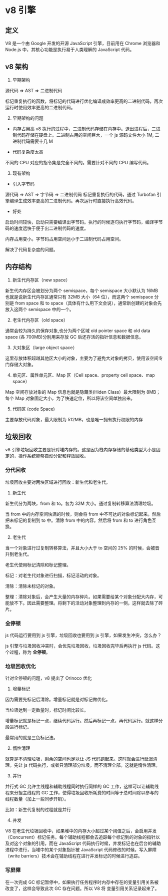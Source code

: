 <!--
 * Author  rhys.zhao
 * Date  2023-04-10 16:36:04
 * LastEditors  rhys.zhao
 * LastEditTime  2023-04-10 16:57:09
 * Description
-->

# v8 引擎

## 定义

V8 是一个由 Google 开发的开源 JavaScript 引擎，目前用在 Chrome 浏览器和 Node.js 中，其核心功能是执行易于人类理解的 JavaScript 代码。

## v8 架构

1. 早期架构

源代码 => AST => 二进制代码

标记重复执行的函数，将标记的代码进行优化编译成效率更高的二进制代码，再次运行时使用效率更高的二进制代码。

2. 早期架构的问题

- 内存占用高
  v8 执行的过程中，二进制代码存储在内存中。退出进程后，二进制代码存储在硬盘上。二进制占用的空间巨大，一个 js 源码文件大小 1M, 二进制代码需要十几 M

- 代码复杂度太高

不同的 CPU 对应的指令集是完全不同的。需要针对不同的 CPU 编写代码。

3. 现有架构

- 引入字节码

源代码 => AST => 字节码 => 二进制代码
标记重复执行的代码，通过 Turbofan 引擎编译生成效率更高的二进制代码。再次运行时直接执行高效代码。

- 好处

启动时间较快，启动只需要编译出字节码。执行的时候逐句执行字节码，编译字节码的速度远快于便于出二进制代码的速度。

内存占用变小。字节码占用空间远小于二进制代码占用空间。

解决了代码复杂度的问题。

## 内存结构

1. 新生代内存区（new space）

新生代内存区会被划分为两个 semispace，每个 semispace 大小默认为 16MB 也就是说新生代内存区通常只有 32MB 大小（64 位），而这两个 semispace 分别是 from space 和 to space（具体有什么用下文会说），通常新创建的对象会先放入这两个 semispace 中的一个。

2. 老生代内存区（old space）

通常会较为持久的保存对象,也分为两个区域 old pointer space 和 old data space (各 700MB)分别用来存放 GC 后还存活的指针信息和数据信息。

3. 大对象区（large object space）

这里存放体积超越其他区大小的对象，主要为了避免大对象的拷贝，使用该空间专门存储大对象。

4. 单元区、属性单元区、Map 区（Cell space、property cell space、map space）

Map 空间存放对象的 Map 信息也就是隐藏类(Hiden Class）最大限制为 8MB；每个 Map 对象固定大小，为了快速定位，所以将该空间单独出来。

5. 代码区 (code Space)

主要存放代码对象，最大限制为 512MB，也是唯一拥有执行权限的内存

## 垃圾回收

v8 引擎垃圾回收主要是针对堆内存的。这是因为栈内存存储的基础类型大小是固定的，操作系统能够自动分配和释放回收。

### 分代回收

垃圾回收主要对两块区域进行回收：新生代和老生代。

1. 新生代

新生代分为两块，from 和 to。各为 32M 大小。通过复制转移算法清理垃圾。

当 from 中的内存空间快满的时候，则会将 from 中不可达的对象标记起来。然后把未标记的复制到 to 中。清除 from 中的内容。然后将 from 和 to 进行角色互换。

2. 老生代

当一个对象进行过复制转移算法，并且大小大于 to 空间的 25% 的时候，会被晋升到老生代。

老生代使用标记清除和标记整理。

标记：对老生代对象进行扫描，标记活动的对象。

清除：清除未标记的对象。

整理：清除对象后，会产生大量的内存碎片。如果需要给某个对象分配大内存，可能放不下。因此需要整理。将剩下的活动对象整理到内存的一侧，这样就去除了碎片。

### 全停顿

js 代码运行要用到 js 引擎，垃圾回收也要用到 js 引擎，如果发生冲突，怎么办？

js 引擎与垃圾回收冲突时，会优先垃圾回收，垃圾回收完毕后再执行 js 代码。这个过程，称为 **全停顿**。

### 垃圾回收优化

针对全停顿的问题，v8 提出了 Orinoco 优化

1. 增量标记

因为需要先标记后清除。增量标记就是对标记做优化。

当垃圾达到一定数量时，标记时间比较长。

增量标记就是标记一点，继续代码运行。然后再标记一点，再代码运行。就这样分段进行标记。

最常用的就是三色标记法。

2. 惰性清理

就算是不清理垃圾，剩余的空间也足以让 JS 代码跑起来。这时就会进行延迟清理。先让 js 代码执行，或者只清理部分垃圾，而不清理全部。这就是惰性清理。

3. 并行

并行式 GC 允许主线程和辅助线程同时执行同样的 GC 工作，这样可以让辅助线程来分担主线程的 GC 工作，使得垃圾回收所耗费的时间等于总时间除以参与的线程数量（加上一些同步开销）。

比如：新生代复制的过程就是并行

4. 并发

V8 在老生代垃圾回收中，如果堆中的内存大小超过某个阈值之后，会启用并发（Concurrent）标记任务。每个辅助线程都会去追踪每个标记到的对象的指针以及对这个对象的引用，而在 JavaScript 代码执行时候，并发标记也在后台的辅助进程中进行，当堆中的某个对象指针被 JavaScript 代码修改的时候，写入屏障（write barriers）技术会在辅助线程在进行并发标记的时候进行追踪。

### 写屏障

在一次完成 GC 标记暂停中，如果执行任务程序时内存中存在的变量引用关系被改变了，这样会导致此次 GC 存在问题。所以 V8 将 变量引用关系记录起来了。
